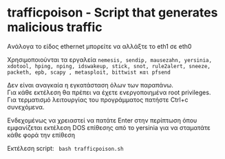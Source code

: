 # trafficpoison - Script that generates malicious traffic

Aνάλογα το είδος ethernet μπορείτε να αλλάξτε το eth1 σε eth0 

Χρησιμοποιούνται τα εργαλεία ```nemesis, sendip, mausezahn, yersinia, xdotool, hping, nping, idswakeup, stick, snot, rule2alert, sneeze, packeth, epb, scapy , metasploit, bittwist και pfsend```

Δεν είναι αναγκαία η εγκατάσταση όλων των παραπάνω.<br>
Για κάθε εκτέλεση θα πρέπει να έχετε ενεργοποιημένα root privileges.<Br>
Για τερματισμό λειτουργίας του προγράμματος πατήστε Ctrl+c συνεχόμενα.<Br>

Ενδεχομένως να χρειαστεί να πατάτε Enter στην περίπτωση όπου εμφανίζεται εκτέλεση DOS επίθεσης από το yersinia για να σταματάτε κάθε φορά την επίθεση

Εκτέλεση script: ``` bash trafficpoison.sh```
